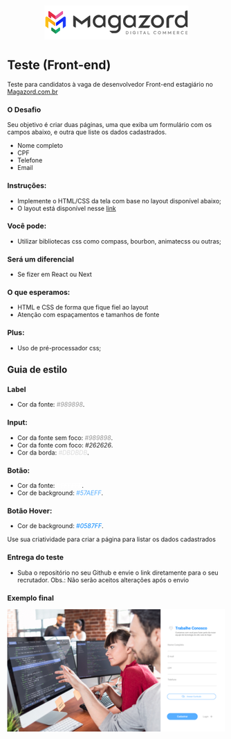 <div align='center'>
 
![Magazord](image/logo-magazord.png)
 
 </div>

# Teste (Front-end)
Teste para candidatos à vaga de desenvolvedor Front-end estagiário no [Magazord.com.br](https://www.magazord.com.br)

### O Desafio

Seu objetivo é criar duas páginas, uma que exiba um formulário com os campos abaixo, e outra que liste os dados cadastrados.

* Nome completo
* CPF
* Telefone
* Email

### Instruções: 
 - Implemente o HTML/CSS da tela com base no layout disponível abaixo; 
 - O layout está disponível nesse [link](https://www.figma.com/proto/a7r3cm5mtq8aiXr4lO11sC/TESTE-EST%C3%81GIO-FRONT_END?page-id=0%3A1&node-id=2%3A19&viewport=241%2C48%2C0.3&scaling=min-zoom&starting-point-node-id=2%3A19)

### Você pode:
 - Utilizar bibliotecas css como compass, bourbon, animatecss ou outras;

### Será um diferencial
 - Se fizer em React ou Next
 
### O que esperamos: 
 - HTML e CSS de forma que fique fiel ao layout
 - Atenção com espaçamentos e tamanhos de fonte

### Plus: 
 - Uso de pré-processador css; 

## Guia de estilo

### Label
 - Cor da fonte: <span style="color:#989898">*#989898*</span>.

### Input:
 - Cor da fonte sem foco: <span style="color:#989898">*#989898*</span>.
 - Cor da fonte com foco: <span style="color:#262626">*#262626*</span>.
 - Cor da borda: <span style="color:#DBDBDB">*#DBDBDB*</span>.

### Botão:
 - Cor da fonte: <span style="color:#FFFFFF">*#FFFFFF*</span>.
 - Cor de background: <span style="color:#57AEFF">*#57AEFF*</span>.

### Botão Hover:
 - Cor de background: <span style="color:#0587FF">*#0587FF*</span>.

Use sua criatividade para criar a página para listar os dados cadastrados 

### Entrega do teste
 - Suba o repositório no seu Github e envie o link diretamente para o seu recrutador. Obs.: Não serão aceitos alterações após o envio

### Exemplo final

![Modelo Layout](image/modelo-layout.png)


